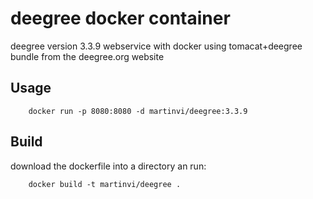 deegree docker container
========================

deegree version 3.3.9 webservice with docker using tomacat+deegree bundle from the deegree.org website

Usage
-----

        docker run -p 8080:8080 -d martinvi/deegree:3.3.9

Build
-----
download the dockerfile into a directory an run:

        docker build -t martinvi/deegree .

